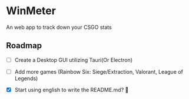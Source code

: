 # **WinMeter**

An web app to track down your CSGO stats 

## **Roadmap** 

- [ ] Create a Desktop GUI utilizing Tauri(Or Electron)

- [ ] Add more games (Rainbow Six: Siege/Extraction, Valorant, League of Legends)

- [X] Start using english to write the README.md? :thinking: